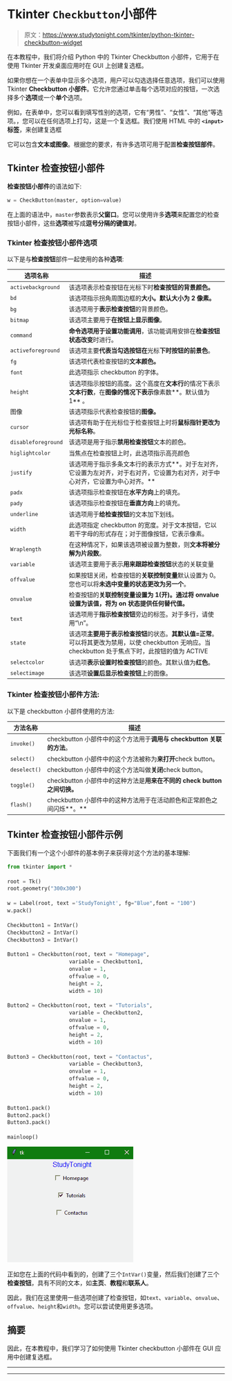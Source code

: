 # Tkinter `Checkbutton`小部件

> 原文：<https://www.studytonight.com/tkinter/python-tkinter-checkbutton-widget>

在本教程中，我们将介绍 Python 中的 Tkinter Checkbutton 小部件，它用于在使用 Tkinter 开发桌面应用时在 GUI 上创建复选框。

如果你想在一个表单中显示多个选项，用户可以勾选选择任意选项，我们可以使用 Tkinter **Checkbutton 小部件**。它允许您通过单击每个选项对应的按钮，一次选择多个**选项**或一个**单个**选项。

例如，在表单中，您可以看到填写性别的选项，它有“男性”、“女性”、“其他”等选项。，您可以在任何选项上打勾，这是一个复选框。我们使用 HTML 中的 **`<input>`标签**，来创建复选框

它可以包含**文本或图像**。根据您的要求，有许多选项可用于配置**检查按钮部件**。

## Tkinter 检查按钮小部件

**检查按钮小部件**的语法如下:

```py
w = CheckButton(master, option=value)
```

在上面的语法中，`master`参数表示**父窗口**。您可以使用许多**选项**来配置您的检查按钮小部件，这些**选项**被写成**逗号分隔的键值对**。

### Tkinter 检查按钮小部件选项

以下是与**检查按钮**部件一起使用的各种**选项**:

| **选项名称** | **描述** |
| --- | --- |
| `activebackground` | 该选项表示检查按钮在光标下时**检查按钮的背景颜色。** |
| `bd` | 该选项指示拐角周围边框的**大小。默认大小为 2 像素。** |
| `bg` | 该选项用于**表示检查按钮**的背景颜色。 |
| `bitmap` | 该选项主要用于**在按钮上显示图像**。 |
| `command` | **命令选项用于设置功能调用**，该功能调用安排在**检查按钮状态改变**时进行。 |
| `activeforeground` | 该选项主要**代表当勾选按钮在**光标**下时按钮的前景色**。 |
| `fg` | 该选项代表检查按钮的**文本颜色。** |
| `font` | 此选项指示 checkbutton 的字体。 |
| `height` | 该选项指示按钮的高度。这个高度在**文本行**的情况下表示**文本行数**，在**图像的情况下表示**像素数**。默认值为 1** 。 |
| 图像 | 该选项指示代表检查按钮的**图像。** |
| `cursor` | 该选项有助于在光标位于检查按钮上时将**鼠标指针更改为光标名称**。 |
| `disableforeground` | 该选项是用于指示**禁用检查按钮**文本的颜色。 |
| `higlightcolor` | 当焦点在检查按钮上时，此选项指示高亮颜色 |
| `justify` | 该选项用于指示多条文本行的表示方式**。对于左对齐，它设置为左对齐，对于右对齐，它设置为右对齐，对于中心对齐，它设置为中心对齐。** |
| `padx` | 该选项指示检查按钮在**水平方向**上的填充。 |
| `pady` | 该选项指示检查按钮在**垂直方向**上的填充。 |
| `underline` | 该选项用于**给检查按钮**的文本加下划线。 |
| `width` | 此选项指定 checkbutton 的宽度。对于文本按钮，它以若干字母的形式存在；对于图像按钮，它表示像素。 |
| `Wraplength` | 在这种情况下，如果该选项被设置为整数，则**文本将被分解为片段数**。 |
| `variable` | 该选项主要用于表示**用来跟踪检查按钮**状态的关联变量 |
| `offvalue` | 如果按钮关闭，检查按钮的**关联控制变量**默认设置为 0。您也可以将**未选中变量的状态更改为另一个**。 |
| `onvalue` | 检查按钮的**关联控制变量设置为 1(开)。通过将 onvalue 设置为该值，将为 on 状态提供任何替代值。** |
| `text` | 该选项用于**指示检查按钮**旁边的标签。对于多行，请使用“\n”。 |
| `state` | 该选项**主要用于表示检查按钮**的状态。**其默认值=正常**。可以将其更改为禁用，以使 checkbutton 无响应。当 checkbutton 处于焦点下时，此按钮的值为 ACTIVE |
| `selectcolor` | 该选项**表示设置时检查按钮**的颜色。其默认值为**红色**。 |
| `selectimage` | 该选项**设置后显示检查按钮**上的图像。 |

### Tkinter 检查按钮小部件方法:

以下是 checkbutton 小部件使用的方法:

| **方法名称** | **描述** |
| --- | --- |
| `invoke()` | checkbutton 小部件中的这个方法用于**调用与 checkbutton 关联的方法**。 |
| `select()` | checkbutton 小部件中的这个方法被称为**来打开**check button。 |
| `deselect()` | checkbutton 小部件中的这个方法叫做**关闭**check button。 |
| `toggle()` | checkbutton 小部件中的这种方法是**用来在不同的 check button 之间切换。** |
| `flash()` | checkbutton 小部件中的这种方法用于在活动颜色和正常颜色之间闪烁**。** |

## Tkinter 检查按钮小部件示例

下面我们有一个这个小部件的基本例子来获得对这个方法的基本理解:

```py
from tkinter import *

root = Tk() 
root.geometry("300x300") 

w = Label(root, text ='StudyTonight', fg="Blue",font = "100") 
w.pack() 

Checkbutton1 = IntVar() 
Checkbutton2 = IntVar() 
Checkbutton3 = IntVar() 

Button1 = Checkbutton(root, text = "Homepage", 
					variable = Checkbutton1, 
					onvalue = 1, 
					offvalue = 0, 
					height = 2, 
					width = 10) 

Button2 = Checkbutton(root, text = "Tutorials", 
					variable = Checkbutton2, 
					onvalue = 1, 
					offvalue = 0, 
					height = 2, 
					width = 10) 

Button3 = Checkbutton(root, text = "Contactus", 
					variable = Checkbutton3, 
					onvalue = 1, 
					offvalue = 0, 
					height = 2, 
					width = 10) 

Button1.pack() 
Button2.pack() 
Button3.pack() 

mainloop() 
```

![tkinter checkbutton widget](img/c7f0736763c5438abc0328404a97224d.png)

正如您在上面的代码中看到的，创建了三个`IntVar()`变量，然后我们创建了三个**检查按钮**，具有不同的文本，如**主页**、**教程**和**联系人**。

因此，我们在这里使用一些选项创建了检查按钮，如`text`、`variable`、`onvalue`、`offvalue`、`height`和`width`。您可以尝试使用更多选项。

## 摘要

因此，在本教程中，我们学习了如何使用 Tkinter checkbutton 小部件在 GUI 应用中创建复选框。

* * *

* * *